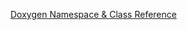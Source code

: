
 <a href="https://reelrbtx.github.io/SMACC/master/html/namespacesm__atomic.html">Doxygen Namespace & Class Reference</a> 
